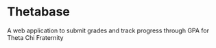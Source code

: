 # Thetabase
A web application to submit grades and track progress through GPA for Theta Chi Fraternity
